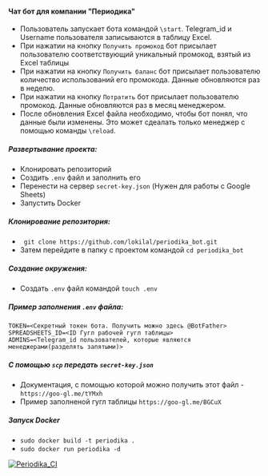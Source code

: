 #### Чат бот для компании "Периодика"
- Пользователь запускает бота командой `\start`. Telegram_id и Username пользователя записываются в таблицу Excel. 
- При нажатии на кнопку `Получить промокод` бот присылает пользователю соответствующий уникальный промокод, взятый из Excel таблицы 
- При нажатии на кнопку `Получить баланс` бот присылает пользователю количество использований его промокода. Данные обновляются раз в неделю.  
- При нажатии на кнопку `Потратить` бот присылает пользователю промокод. Данные обновляются раз в месяц менеджером.
- После обновления Excel файла необходимо, чтобы бот понял, что данные были изменены. Это может сдеалать только менеджер с помощью команды `\reload`. 
##### Развертывание проекта:
- Клонировать репозиторий
- Создить ```.env``` файл и заполнить его
- Перенести на сервер `secret-key.json` (Нужен для работы с Google Sheets)
- Запустить Docker 
##### Клонирование репозитория: 
- ``` git clone https://github.com/lokilal/periodika_bot.git```
- Затем перейдите в папку с проектом командой ```cd periodika_bot```
##### Создание окружения: 
- Создать ```.env``` файл командой `touch .env`
##### Пример заполнения ```.env``` файла: 
``` 
TOKEN=<Секретный токен бота. Получить можно здесь @BotFather>
SPREADSHEETS_ID=<ID Гугл рабочей гугл таблицы>
ADMINS=<Telegram_id пользователей, которые являются менеджерами(разделять запятыми)>
```
##### С помощью `scp` передать `secret-key.json`
- Документация, с помощью которой можно получить этот файл - `https://goo-gl.me/tYMxh`
- Пример заполненой гугл таблицы `https://goo-gl.me/BGCuX`

##### Запуск Docker
- `sudo docker build -t periodika .`
- `sudo docker run periodika -d`

[![Periodika_CI](https://github.com/lokilal/periodika_bot/actions/workflows/periodika_workflow.yml/badge.svg)](https://github.com/lokilal/periodika_bot/actions/workflows/periodika_workflow.yml)
